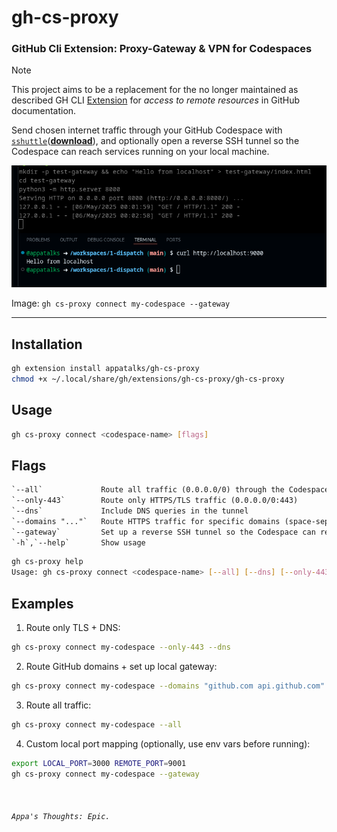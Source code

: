 # gh-cs-proxy
### GitHub Cli Extension: Proxy-Gateway & VPN for Codespaces <p><p>

> [!NOTE]
> This project aims to be a replacement for the no longer maintained as described GH CLI [Extension](https://docs.github.com/en/codespaces/developing-in-a-codespace/connecting-to-a-private-network#using-the-github-cli-extension-to-access-remote-resources) for _access to remote resources_ in GitHub documentation.

Send chosen internet traffic through your GitHub Codespace with [`sshuttle`](https://github.com/sshuttle/sshuttle)([**download**](https://sshuttle.readthedocs.io/en/stable/installation.html#)), and optionally open a reverse SSH tunnel so the Codespace can reach services running on your local machine.


<img title="Gateway" alt="--gateway" src="img/gh-cs-proxy-gateway.png"> <p> 
Image: `gh cs-proxy connect my-codespace --gateway`

<p>
 
----
 
## Installation

```bash
gh extension install appatalks/gh-cs-proxy
chmod +x ~/.local/share/gh/extensions/gh-cs-proxy/gh-cs-proxy
```

## Usage

```bash
gh cs-proxy connect <codespace-name> [flags]
```

## Flags

```txt
`--all`             Route all traffic (0.0.0.0/0) through the Codespace
`--only-443`        Route only HTTPS/TLS traffic (0.0.0.0/0:443)
`--dns`             Include DNS queries in the tunnel
`--domains "..."`   Route HTTPS traffic for specific domains (space-separated list)
`--gateway`         Set up a reverse SSH tunnel so the Codespace can reach your localhost (default local:8000 → remote:9000)
`-h`,`--help`       Show usage
```
```bash
gh cs-proxy help
Usage: gh cs-proxy connect <codespace-name> [--all] [--dns] [--only-443] [--domains "domain1 domain2"] [--gateway]
```

## Examples

1. Route only TLS + DNS:
  ```bash
  gh cs-proxy connect my-codespace --only-443 --dns
  ```

2. Route GitHub domains + set up local gateway:
  ```bash
  gh cs-proxy connect my-codespace --domains "github.com api.github.com" --gateway
  ```

3. Route all traffic:
  ```bash
  gh cs-proxy connect my-codespace --all
  ```

4. Custom local port mapping (optionally, use env vars before running):
  ```bash
  export LOCAL_PORT=3000 REMOTE_PORT=9001
  gh cs-proxy connect my-codespace --gateway
  ```
<br>

 ###### `Appa's Thoughts: Epic.`
